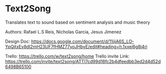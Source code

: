 # Text2Song
Translates text to sound based on sentiment analysis and music theory

Authors: Rafael L.S Reis, Nicholas Garcia, Jesus Jimenez


Design Doc: https://docs.google.com/document/d/11iijA6S_LO-YpQjtxEv8dI2mH23UF7fHMZ77yoJHbyE/edit#heading=h.1xxei6g8i4ri

Trello: https://trello.com/w/text2song/home
Trello invite Link: https://trello.com/invite/text2song/ATTI7cd99d18fc2b4dfeedbb3ed2d4d52d6498B65100

